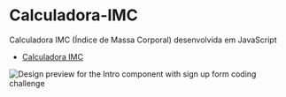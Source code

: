 # Calculadora-IMC
Calculadora IMC (Índice de Massa Corporal) desenvolvida em JavaScript

- [Calculadora IMC](https://calculadora-imcss.netlify.app/)

![Design preview for the Intro component with sign up form coding challenge](./imagem/img.png)
